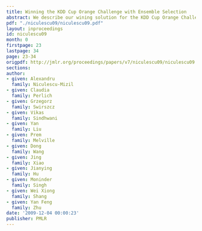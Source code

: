 ```yaml
---
title: Winning the KDD Cup Orange Challenge with Ensemble Selection
abstract: We describe our wining solution for the KDD Cup Orange Challenge.
pdf: "./niculescu09/niculescu09.pdf"
layout: inproceedings
id: niculescu09
month: 0
firstpage: 23
lastpage: 34
page: 23-34
origpdf: http://jmlr.org/proceedings/papers/v7/niculescu09/niculescu09.pdf
sections: 
author:
- given: Alexandru
  family: Niculescu-Mizil
- given: Claudia
  family: Perlich
- given: Grzegorz
  family: Swirszcz
- given: Vikas
  family: Sindhwani
- given: Yan
  family: Liu
- given: Prem
  family: Melville
- given: Dong
  family: Wang
- given: Jing
  family: Xiao
- given: Jianying
  family: Hu
- given: Moninder
  family: Singh
- given: Wei Xiong
  family: Shang
- given: Yan Feng
  family: Zhu
date: '2009-12-04 00:00:23'
publisher: PMLR
---
```

